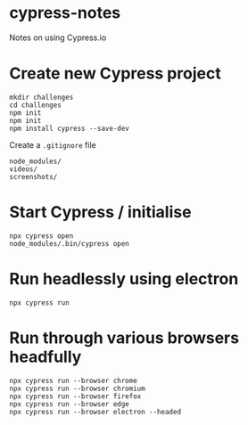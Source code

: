 # cypress-notes
Notes on using Cypress.io

# Create new Cypress project

```
mkdir challenges
cd challenges
npm init
npm init
npm install cypress --save-dev
```

Create a `.gitignore` file

```
node_modules/
videos/
screenshots/
```

# Start Cypress / initialise

```
npx cypress open
node_modules/.bin/cypress open
```

# Run headlessly using electron

```
npx cypress run
```

# Run through various browsers headfully

```
npx cypress run --browser chrome
npx cypress run --browser chromium
npx cypress run --browser firefox
npx cypress run --browser edge
npx cypress run --browser electron --headed
```
